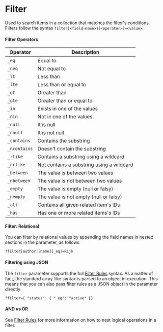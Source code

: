# Filter

Used to search items in a collection that matches the filter's conditions. Filters follow the syntax
`filter[<field-name>][<operator>]=<value>`.

#### Filter Operators

| Operator     | Description                               |
| ------------ | ----------------------------------------- |
| `_eq`        | Equal to                                  |
| `_neq`       | Not equal to                              |
| `_lt`        | Less than                                 |
| `_lte`       | Less than or equal to                     |
| `_gt`        | Greater than                              |
| `_gte`       | Greater than or equal to                  |
| `_in`        | Exists in one of the values               |
| `_nin`       | Not in one of the values                  |
| `_null`      | It is null                                |
| `_nnull`     | It is not null                            |
| `_contains`  | Contains the substring                    |
| `_ncontains` | Doesn't contain the substring             |
| `_rlike`     | Contains a substring using a wildcard     |
| `_nrlike`    | Not contains a substring using a wildcard |
| `_between`   | The value is between two values           |
| `_nbetween`  | The value is not between two values       |
| `_empty`     | The value is empty (null or falsy)        |
| `_nempty`    | The value is not empty (null or falsy)    |
| `_all`       | Contains all given related item's IDs     |
| `_has`       | Has one or more related items's IDs       |

#### Filter: Relational

You can filter by relational values by appending the field names in nested sections in the parameter, as follows:

`?filter[author][name][_eq]=Rijk`

#### Filtering using JSON

The `filter` parameter supports the full [Filter Rules](/reference/filter-rules) syntax. As a matter of fact, the
standard array-like syntax is parsed to an object in execution. This means that you can also pass filter rules as a JSON
object in the parameter directly:

```
?filter={ "status": { "_eq": "active" }}
```

#### AND vs OR

See [Filter Rules](/reference/filter-rules) for more information on how to nest logical operations in a filter.
